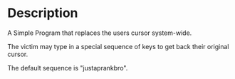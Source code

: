 # Description

A Simple Program that replaces the users cursor system-wide.

The victim may type in a special sequence of keys to get back their original cursor.

The default sequence is "justaprankbro".
